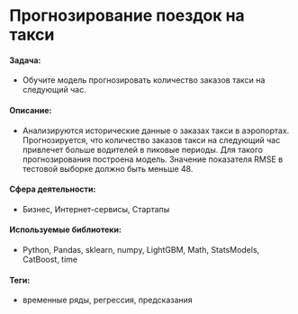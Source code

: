 # Прогнозирование поездок на такси

#### Задача:
- Обучите модель прогнозировать количество заказов такси на следующий час.

#### Описание:
- Анализируются исторические данные о заказах такси в аэропортах. Прогнозируется, что количество заказов такси на следующий час привлечет больше водителей в пиковые периоды. Для такого прогнозирования построена модель. Значение показателя RMSE в тестовой выборке должно быть меньше 48.

#### Сфера деятельности:
- Бизнес, Интернет-сервисы, Стартапы

#### Используемые библиотеки:
- Python, Pandas, sklearn, numpy, LightGBM, Math, StatsModels, CatBoost, time

#### Теги:
- временные ряды, регрессия, предсказания

